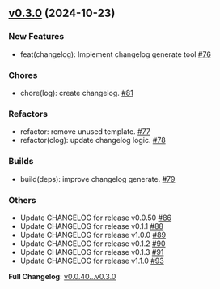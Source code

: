 ## [v0.3.0](https://github.com/openimsdk/actions-test/releases/tag/v0.3.0) 	(2024-10-23)

### New Features
* feat(changelog): Implement changelog generate tool [#76](https://github.com/openimsdk/actions-test/pull/76)

### Chores
* chore(log): create changelog. [#81](https://github.com/openimsdk/actions-test/pull/81)

### Refactors
* refactor: remove unused template. [#77](https://github.com/openimsdk/actions-test/pull/77)
* refactor(clog): update changelog logic. [#78](https://github.com/openimsdk/actions-test/pull/78)

### Builds
* build(deps): improve changelog generate. [#79](https://github.com/openimsdk/actions-test/pull/79)

### Others
* Update CHANGELOG for release v0.0.50 [#86](https://github.com/openimsdk/actions-test/pull/86)
* Update CHANGELOG for release v0.1.1 [#88](https://github.com/openimsdk/actions-test/pull/88)
* Update CHANGELOG for release v1.0.0 [#89](https://github.com/openimsdk/actions-test/pull/89)
* Update CHANGELOG for release v0.1.2 [#90](https://github.com/openimsdk/actions-test/pull/90)
* Update CHANGELOG for release v0.1.3 [#91](https://github.com/openimsdk/actions-test/pull/91)
* Update CHANGELOG for release v1.1.0 [#93](https://github.com/openimsdk/actions-test/pull/93)

**Full Changelog**: [v0.0.40...v0.3.0](https://github.com/openimsdk/actions-test/compare/v0.0.40...v0.3.0)

